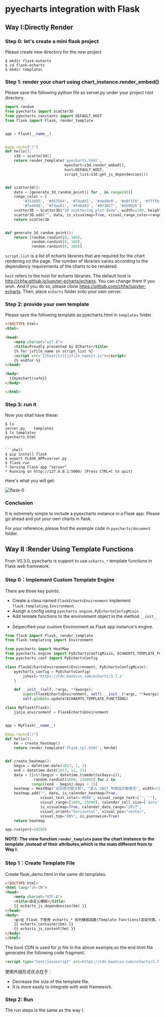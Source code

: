 # pyecharts integration with Flask

## Way I:Directly Render

### Step 0: let's create a mini flask project

Please create new directory for the new project

```shell
$ mkdir flask-echarts
$ cd flask-echarts
$ mkdir templates
```

### Step 1: render your chart using chart_instance.render_embed()

Please save the following python file as server.py under your project root directory.

```python
import random
from pyecharts import Scatter3D
from pyecharts.constants import DEFAULT_HOST
from flask import Flask, render_template


app = Flask(__name__)


@app.route("/")
def hello():
    s3d = scatter3d()
    return render_template('pyecharts.html',
                           myechart=s3d.render_embed(),
                           host=DEFAULT_HOST,
                           script_list=s3d.get_js_dependencies())


def scatter3d():
    data = [generate_3d_random_point() for _ in range(80)]
    range_color = [
        '#313695', '#4575b4', '#74add1', '#abd9e9', '#e0f3f8', '#ffffbf',
        '#fee090', '#fdae61', '#f46d43', '#d73027', '#a50026']
    scatter3D = Scatter3D("3D scattering plot demo", width=1200, height=600)
    scatter3D.add("", data, is_visualmap=True, visual_range_color=range_color)
    return scatter3D


def generate_3d_random_point():
    return [random.randint(0, 100),
            random.randint(0, 100),
            random.randint(0, 100)]
```

`script_list` is a list of echarts libraries that are required for the chart rendering on the page.
The number of libraries varies according to the dependency requirements of the charts
to be rendered.

`host` refers to the host for echarts libraries. The default host is
http://chfw.github.io/jupyter-echarts/echarts. You can change them if you wish. And if you do so,
please clone https://github.com/chfw/jupyter-echarts. Then, place `echarts` folder onto your own server.

### Step 2: provide your own template

Please save the following template as pyecharts.html in `templates` folder

```html
<!DOCTYPE html>
<html>

<head>
    <meta charset="utf-8">
    <title>Proudly presented by ECharts</title>
	{% for jsfile_name in script_list %}
    <script src="{{host}}/{{jsfile_name}}.js"></script>
    {% endfor %}
</head>

<body>
  {{myechart|safe}}
</body>

</html>
```

### Step 3: run it

Now you shall have these:

```shell
$ ls
server.py    templates
$ ls templates
pyecharts.html


​```shell
$ pip install flask
$ export FLASK_APP=server.py
$ flask run
* Serving Flask app "server"
* Running on http://127.0.0.1:5000/ (Press CTRL+C to quit)
```

Here's what you will get:

![flask-0](https://github.com/chenjiandongx/pyecharts/blob/master/images/flask-0.gif)


### Conclusion

It is extremely simple to include a pyexcharts instance in a Flask app. Please go
ahead and put your own charts in flask.

For your reference, please find the example code in `pyecharts/document` folder.



## Way II :Render Using Template Functions

From V0.3.0, pyecharts is support to use `echarts_*`  template functions in Flask web framework.

### Step 0：Implement Custom Template Engine

There are three key points:

- Create a class named  `FlaskEchartsEnvironment`  implement `flask.templating.Environment` .
- Assign a config  using  `pyecharts.engine.PyEchartsConfigMixin` .
- Add temlate functions to the environment object in the method  `__init__` .
- Se\pecified your custom Environment as Flask app instance's engine.

```python
from flask import Flask, render_template
from flask.templating import Environment

from pyecharts import HeatMap
from pyecharts.engine import PyEchartsConfigMixin, ECHAERTS_TEMPLATE_FUNCTIONS
from pyecharts.conf import PyEchartsConfig

class FlaskEchartsEnvironment(Environment, PyEchartsConfigMixin):
    pyecharts_config = PyEchartsConfig(
        jshost='https://cdn.bootcss.com/echarts/3.7.2'
    )

    def __init__(self, *args, **kwargs):
        super(FlaskEchartsEnvironment, self).__init__(*args, **kwargs)
        self.globals.update(ECHAERTS_TEMPLATE_FUNCTIONS)

class MyFlask(Flask):
    jinja_environment = FlaskEchartsEnvironment


app = MyFlask(__name__)

@app.route("/")
def hello():
    hm = create_heatmap()
    return render_template('flask_tpl.html', hm=hm)


def create_heatmap():
    begin = datetime.date(2017, 1, 1)
    end = datetime.date(2017, 12, 31)
    data = [[str(begin + datetime.timedelta(days=i)),
             random.randint(1000, 25000)] for i in
            range((end - begin).days + 1)]
    heatmap = HeatMap("日历热力图示例", "某人 2017 年微信步数情况", width=1100)
    heatmap.add("", data, is_calendar_heatmap=True,
                visual_text_color='#000', visual_range_text=['', ''],
                visual_range=[1000, 25000], calendar_cell_size=['auto', 30],
                is_visualmap=True, calendar_date_range="2017",
                visual_orient="horizontal", visual_pos="center",
                visual_top="80%", is_piecewise=True)
    return heatmap

app.run(port=10200)
```

**NOTE: The view function `render_template` pass the chart instance to the template ,instead of their attributes,which is the main different from to Way I.**

### Step 1：Create Template File

Create flask_demo.html in the same dir templates.

```html
<!DOCTYPE html>
<html lang="zh-CN">
<head>
    <meta charset="UTF-8">
    <title>自定义模板</title>
    {{ echarts_js_dependencies(hm) }}
</head>
<body>
    <p>在 Flask 下使用 echarts_* 系列模板函数(Template Functions)渲染页面。</p>
    {{ echarts_container(hm) }}
    {{ echarts_js_content(hm) }}
</body>
</html>
```

The boot CDN is used for js file in the above example,so the end html file generates the following code fragment.

```html
<script type="text/javascript" src=https://cdn.bootcss.com/echarts/3.7.2/echarts.min.js""></script>
```

使用外链形式优点在于：

* Decrease the size of the template file.
* It is more easily to integrate with web framework.

### Step 2: Run

The run steps is the same as the way I.